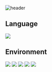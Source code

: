 ![header](https://capsule-render.vercel.app/api?type=waving&color=000000&height=300&section=header&text=Davinci%20Code&fontSize=80&fontColor=FFFFFF&desc=made%20with%20InterProcessCommunication%20%20🕹&descAlignY=63&descAlign=63)

## Language
<img src="https://img.shields.io/badge/C-A8B9CC?style=flat-square&logo=C&logoColor=white"/></a>

## Environment
<img src="https://img.shields.io/badge/MySQL-4479A1?style=flat-square&logo=MySQL&logoColor=white"/></a>
<img src="https://img.shields.io/badge/VisualStudio-5C2D91?style=flat-square&logo=VisualStudio&logoColor=white"/></a>
<img src="https://img.shields.io/badge/Git-F05032?style=flat-square&logo=Git&logoColor=white"/></a>
<img src="https://img.shields.io/badge/GitHub-181717?style=flat-square&logo=GitHub&logoColor=white"/></a>
<img src="https://img.shields.io/badge/Slack-4A154B?style=flat-square&logo=Slack&logoColor=white"/></a>
